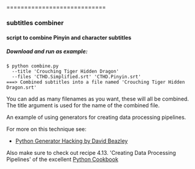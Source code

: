 
============================
### subtitles combiner


#### script to combine Pinyin and character subtitles

##### Download and run as example:


```
$ python combine.py 
  --title 'Crouching Tiger Hidden Dragon' 
  --files 'CTHD.Simplified.srt' 'CTHD.Pinyin.srt' 
===> Combined subtitles into a file named 'Crouching Tiger Hidden Dragon.srt'
```

You can add as many filenames as you want, these will all be combined. 
The title argument is used for the name of the combined file.

An example of using generators for creating data processing pipelines. 

For more on this technique see: 

* [Python Generator Hacking by David Beazley](http://www.slideshare.net/dabeaz/python-generator-hacking)

Also make sure to check out recipe 4.13. 'Creating Data Processing Pipelines' of the excellent [Python Cookbook](http://shop.oreilly.com/product/0636920027072.do)
